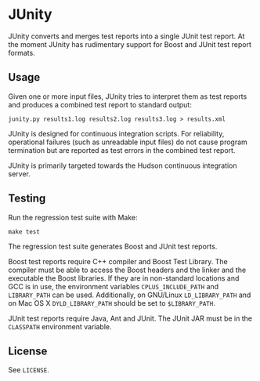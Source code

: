 JUnity
======

JUnity converts and merges test reports into a single JUnit test report. At
the moment JUnity has rudimentary support for Boost and JUnit test report
formats.


Usage
-----

Given one or more input files, JUnity tries to interpret them as test reports
and produces a combined test report to standard output:

    junity.py results1.log results2.log results3.log > results.xml

JUnity is designed for continuous integration scripts. For reliability,
operational failures (such as unreadable input files) do not cause program
termination but are reported as test errors in the combined test report.

JUnity is primarily targeted towards the Hudson continuous integration server.


Testing
-------

Run the regression test suite with Make:

    make test

The regression test suite generates Boost and JUnit test reports.

Boost test reports require C++ compiler and Boost Test Library. The compiler
must be able to access the Boost headers and the linker and the executable
the Boost libraries. If they are in non-standard locations and GCC is in use,
the environment variables `CPLUS_INCLUDE_PATH` and `LIBRARY_PATH` can be used.
Additionally, on GNU/Linux `LD_LIBRARY_PATH` and on Mac OS X
`DYLD_LIBRARY_PATH` should be set to `$LIBRARY_PATH`.

JUnit test reports require Java, Ant and JUnit. The JUnit JAR must be in the
`CLASSPATH` environment variable.

License
-------

See `LICENSE`.
